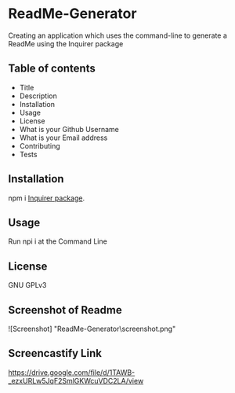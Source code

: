 # ReadMe-Generator
Creating an application which uses the command-line to generate a ReadMe using the Inquirer package


## Table of contents
* Title 
* Description 
* Installation
* Usage
* License
* What is your Github Username
* What is your Email address
* Contributing
* Tests

## Installation
npm i  [Inquirer package](https://www.npmjs.com/package/inquirer).


## Usage
Run npi i at the Command Line

## License
GNU GPLv3


## Screenshot of Readme
![Screenshot] "ReadMe-Generator\screenshot.png"

## Screencastify Link
https://drive.google.com/file/d/1TAWB-_ezxURLw5JqF2SmlGKWcuVDC2LA/view